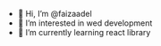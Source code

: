 - 👋 Hi, I’m @faizaadel
- 👀 I’m interested in wed development
- 🌱 I’m currently learning react library

<!---
faizaadel/faizaadel is a ✨ special ✨ repository because its `README.md` (this file) appears on your GitHub profile.
You can click the Preview link to take a look at your changes.
--->
